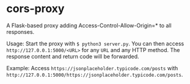 # cors-proxy

A Flask-based proxy adding Access-Control-Allow-Origin=* to all responses.

Usage:
Start the proxy with `$ python3 server.py`.
You can then access `http://127.0.0.1:5000/<URL>` for any `URL` and any HTTP method. The response content and return
code will be forwarded.

Example: Access `https://jsonplaceholder.typicode.com/posts`
with `http://127.0.0.1:5000/https://jsonplaceholder.typicode.com/posts`.

